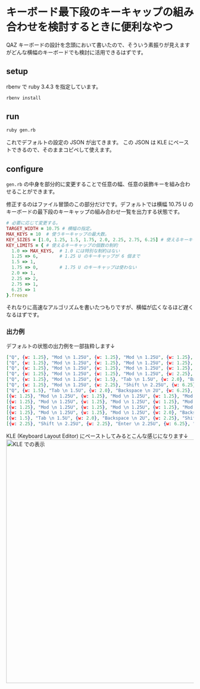 # キーボード最下段のキーキャップの組み合わせを検討するときに便利なやつ
QAZ キーボードの設計を念頭において書いたので、そういう素振りが見えますがどんな横幅のキーボードでも検討に活用できるはずです。

## setup
rbenv で ruby 3.4.3 を指定しています。
```sh
rbenv install
```

## run
```sh
ruby gen.rb
```

これでデフォルトの設定の JSON が出てきます。
この JSON は KLE にペーストできるので、そのままコピペして使えます。

## configure
`gen.rb` の中身を部分的に変更することで任意の幅、任意の装飾キーを組み合わせることができます。

修正するのはファイル冒頭のこの部分だけです。デフォルトでは横幅 10.75 U のキーボードの最下段のキーキャップの組み合わせ一覧を出力する状態です。
```rb
# 必要に応じて変更する。
TARGET_WIDTH = 10.75 # 横幅の指定。
MAX_KEYS = 10  # 使うキーキャップの最大数。
KEY_SIZES = [1.0, 1.25, 1.5, 1.75, 2.0, 2.25, 2.75, 6.25] # 使えるキーキャップのサイズのリスト。
KEY_LIMITS = { # 使えるキーキャップの個数の制約
  1.0 => MAX_KEYS,  # 1.0 には特別な制約はない
  1.25 => 6,        # 1.25 U のキーキャップが 6 個まで
  1.5 => 1,
  1.75 => 0,        # 1.75 U のキーキャップは使わない
  2.0 => 1,
  2.25 => 2,
  2.75 => 1,
  6.25 => 1
}.freeze
```
それなりに高速なアルゴリズムを書いたつもりですが、横幅が広くなるほど遅くなるはずです。

### 出力例
デフォルトの状態の出力例を一部抜粋します↓
```json
["Q", {w: 1.25}, "Mod \n 1.25U", {w: 1.25}, "Mod \n 1.25U", {w: 1.25}, "Mod \n 1.25U", {w: 1.25}, "Mod \n 1.25U", {w: 1.25}, "Mod \n 1.25U", {w: 1.5}, "Tab \n 1.5U", {w: 2.0}, "Backspace \n 2U"],
["Q", {w: 1.25}, "Mod \n 1.25U", {w: 1.25}, "Mod \n 1.25U", {w: 1.25}, "Mod \n 1.25U", {w: 1.25}, "Mod \n 1.25U", {w: 2.0}, "Backspace \n 2U", {w: 2.75}, "Shift \n 2.75U"],
["Q", {w: 1.25}, "Mod \n 1.25U", {w: 1.25}, "Mod \n 1.25U", {w: 1.25}, "Mod \n 1.25U", {w: 1.5}, "Tab \n 1.5U", {w: 2.25}, "Shift \n 2.25U", {w: 2.25}, "Enter \n 2.25U"],
["Q", {w: 1.25}, "Mod \n 1.25U", {w: 1.25}, "Mod \n 1.25U", {w: 2.25}, "Shift \n 2.25U", {w: 2.25}, "Enter \n 2.25U", {w: 2.75}, "Shift \n 2.75U"],
["Q", {w: 1.25}, "Mod \n 1.25U", {w: 1.5}, "Tab \n 1.5U", {w: 2.0}, "Backspace \n 2U", {w: 2.25}, "Shift \n 2.25U", {w: 2.75}, "Shift \n 2.75U"],
["Q", {w: 1.25}, "Mod \n 1.25U", {w: 2.25}, "Shift \n 2.25U", {w: 6.25}, "Space \n 6.25U"],
["Q", {w: 1.5}, "Tab \n 1.5U", {w: 2.0}, "Backspace \n 2U", {w: 6.25}, "Space \n 6.25U"],
[{w: 1.25}, "Mod \n 1.25U", {w: 1.25}, "Mod \n 1.25U", {w: 1.25}, "Mod \n 1.25U", {w: 1.25}, "Mod \n 1.25U", {w: 1.25}, "Mod \n 1.25U", {w: 2.25}, "Shift \n 2.25U", {w: 2.25}, "Enter \n 2.25U"],
[{w: 1.25}, "Mod \n 1.25U", {w: 1.25}, "Mod \n 1.25U", {w: 1.25}, "Mod \n 1.25U", {w: 1.25}, "Mod \n 1.25U", {w: 1.5}, "Tab \n 1.5U", {w: 2.0}, "Backspace \n 2U", {w: 2.25}, "Shift \n 2.25U"],
[{w: 1.25}, "Mod \n 1.25U", {w: 1.25}, "Mod \n 1.25U", {w: 1.25}, "Mod \n 1.25U", {w: 2.0}, "Backspace \n 2U", {w: 2.25}, "Shift \n 2.25U", {w: 2.75}, "Shift \n 2.75U"],
[{w: 1.25}, "Mod \n 1.25U", {w: 1.25}, "Mod \n 1.25U", {w: 2.0}, "Backspace \n 2U", {w: 6.25}, "Space \n 6.25U"],
[{w: 1.5}, "Tab \n 1.5U", {w: 2.0}, "Backspace \n 2U", {w: 2.25}, "Shift \n 2.25U", {w: 2.25}, "Enter \n 2.25U", {w: 2.75}, "Shift \n 2.75U"],
[{w: 2.25}, "Shift \n 2.25U", {w: 2.25}, "Enter \n 2.25U", {w: 6.25}, "Space \n 6.25U"],
```

KLE (Keyboard Layout Editor) にペーストしてみるとこんな感じになります↓
<img width="653" alt="KLE での表示" src="https://github.com/user-attachments/assets/a96ea8f1-eb19-4668-acf1-7f6f2c9377cb" />

